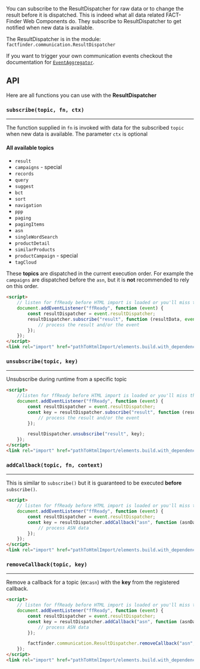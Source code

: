 You can subscribe to the ResultDispatcher for raw data or to change the
result before it is dispatched. This is indeed what all
data related FACT-Finder Web Components do. They subscribe to
ResultDispatcher to get notified when new data is available.

The ResultDispatcher is in the module:
`factfinder.communication.ResultDispatcher`

If you want to trigger your own communication events checkout the
documentation for
[`EventAggregator`](/api/3.x/core-event-aggregator#tab=docs).

## API
Here are all functions you can use with the **ResultDispatcher** 

### `subscribe(topic, fn, ctx)`
___
The function supplied in `fn` is invoked with data for the subscribed
`topic` when new data is available. The parameter `ctx` is optional

#### All available topics
* `result`
* `campaigns` - special
* `records`
* `query`
* `suggest`
* `bct`
* `sort`
* `navigation`
* `ppp`
* `paging`
* `pagingItems`
* `asn`
* `singleWordSearch`
* `productDetail`
* `similarProducts`
* `productCampaign` - special
* `tagCloud`

These **topics** are dispatched in the current execution order.
For example the `campaigns` are dispatched before the `asn`, but it is
**not** recommended to rely on this order.

```html
<script>
    // listen for ffReady before HTML import is loaded or you'll miss the event
    document.addEventListener("ffReady", function (event) {
        const resultDispatcher = event.resultDispatcher;
        resultDispatcher.subscribe("result", function (resultData, event) {
            // process the result and/or the event
        });
    });
</script>
<link rel="import" href="pathToHtmlImport/elements.build.with_dependencies.html">
```    

### `unsubscribe(topic, key)`
___
Unsubscribe during runtime from a specific topic
```html
<script>
    //listen for ffReady before HTML import is loaded or you'll miss the event
    document.addEventListener("ffReady", function (event) {
        const resultDispatcher = event.resultDispatcher;
        const key = resultDispatcher.subscribe("result", function (resultData, event) {
            // process the result and/or the event
        });

        resultDispatcher.unsubscribe("result", key);
    });
</script>
<link rel="import" href="pathToHtmlImport/elements.build.with_dependencies.html">
```

### `addCallback(topic, fn, context)`
___
This is similar to `subscribe()` but it is guaranteed to be executed
**before** `subscribe()`.
```html
<script>
    // listen for ffReady before HTML import is loaded or you'll miss the event
    document.addEventListener("ffReady", function (event) {
        const resultDispatcher = event.resultDispatcher;
        const key = resultDispatcher.addCallback("asn", function (asnData) {
            // process ASN data
        });
    });
</script>
<link rel="import" href="pathToHtmlImport/elements.build.with_dependencies.html">
```

### `removeCallback(topic, key)`
___
Remove a callback for a topic (ex:`asn`) with the **key** from the
registered callback.
```html
<script>
    // listen for ffReady before HTML import is loaded or you'll miss the event
    document.addEventListener("ffReady", function (event) {
        const resultDispatcher = event.resultDispatcher;
        const key = resultDispatcher.addCallback("asn", function (asnData) {
            // process ASN data
        });

        factfinder.communication.ResultDispatcher.removeCallback("asn", key);
    });
</script>
<link rel="import" href="pathToHtmlImport/elements.build.with_dependencies.html">
```
